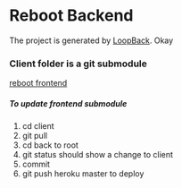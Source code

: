 # Reboot Backend

The project is generated by [LoopBack](http://loopback.io).
Okay
### Client folder is a git submodule
[reboot frontend](https://github.com/SoftStackFactory/reboot)
 ##### To update frontend submodule
 1. cd client
 2. git pull
 3. cd back to root
 4. git status should show a change to client
 5. commit
 6. git push heroku master to deploy